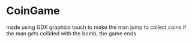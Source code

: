 # CoinGame
made using GDX graphics
touch to make the man jump to collect coins
if the man gets collided with the bomb, the game ends
